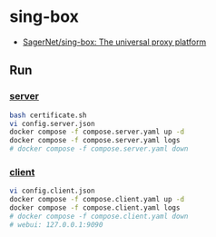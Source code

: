# sing-box

- [SagerNet/sing-box: The universal proxy platform](https://github.com/SagerNet/sing-box)

## Run

### [server](./server/)

```sh
bash certificate.sh
vi config.server.json
docker compose -f compose.server.yaml up -d
docker compose -f compose.server.yaml logs
# docker compose -f compose.server.yaml down
```

### [client](./client/)

```sh
vi config.client.json
docker compose -f compose.client.yaml up -d
docker compose -f compose.client.yaml logs
# docker compose -f compose.client.yaml down
# webui: 127.0.0.1:9090
```
